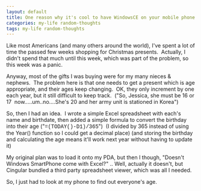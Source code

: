 ```yaml
---
layout: default
title: One reason why it's cool to have WindowsCE on your mobile phone.
categories: my-life random-thoughts
tags: my-life random-thoughts
---
```


  <p>Like most Americans (and many others around the world), I've spent a lot of time the passed few weeks shopping for Christmas presents.  Actually, I didn't spend that much until this week, which was part of the problem, so this week was a panic.</p> <p>Anyway, most of the gifts I was buying were for my many nieces &amp; nephews.  The problem here is that one needs to get a present which is age appropriate, and their ages keep changing.  OK, they only increment by one each year, but it still difficult to keep track.  ("So, Jessica, she must be 16 or 17  now.....um..no....She's 20 and her army unit is stationed in Korea")</p> <p>So, then I had an idea.  I wrote a simple Excel spreadsheet with each's name and birthdate, then added a simple formula to convert the birthday into their age ("<font face="Courier New">=(TODAY()-D1)/365</font>")  (I divided by 365 instead of using the Year() function so I could get a decimal place) (and storing the birthday and calculating the age means it'll work next year without having to update it)</p> <p>My original plan was to load it onto my PDA, but then I though, "Doesn't Windows SmartPhone come with Excel?" .. Well, actually it doesn't, but Cingular bundled a third party spreadsheet viewer, which was all I needed. </p> <p>So, I just had to look at my phone to find out everyone's age.</p>